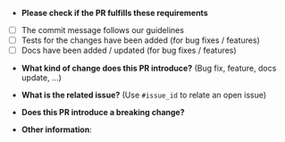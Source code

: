 <!--- Provide a general summary of your changes in the Title above -->

* **Please check if the PR fulfills these requirements**

- [ ] The commit message follows our guidelines         
- [ ] Tests for the changes have been added (for bug fixes / features)          
- [ ] Docs have been added / updated (for bug fixes / features)                      

* **What kind of change does this PR introduce?** (Bug fix, feature, docs update, ...)



* **What is the related issue?** (Use `#issue_id` to relate an open issue)



* **Does this PR introduce a breaking change?** 



* **Other information**:
